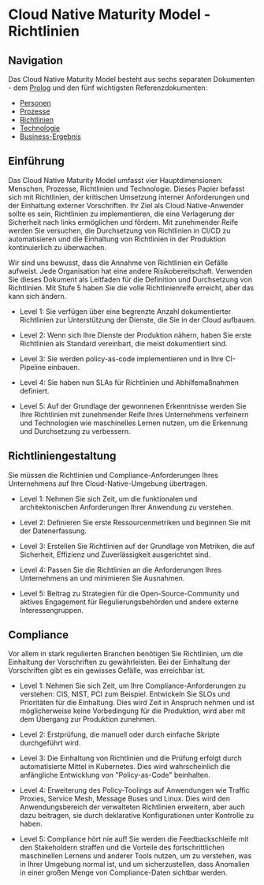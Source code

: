# Cloud Native Maturity Model - Richtlinien

## Navigation

Das Cloud Native Maturity Model besteht aus sechs separaten Dokumenten - dem [Prolog](./prologue.md) und den fünf wichtigsten Referenzdokumenten:

* [Personen](./people.md)
* [Prozesse](./process.md)
* [Richtlinien](./policy.md)
* [Technologie](./technology.md)
* [Business-Ergebnis](./business_outcomes.md)

## Einführung

Das Cloud Native Maturity Model umfasst vier Hauptdimensionen: Menschen, Prozesse, Richtlinien und Technologie. Dieses Papier befasst sich mit Richtlinien, der kritischen Umsetzung interner Anforderungen und der Einhaltung externer Vorschriften. Ihr Ziel als Cloud Native-Anwender sollte es sein, Richtlinien zu implementieren, die eine Verlagerung der Sicherheit nach links ermöglichen und fördern. Mit zunehmender Reife werden Sie versuchen, die Durchsetzung von Richtlinien in CI/CD zu automatisieren und die Einhaltung von Richtlinien in der Produktion kontinuierlich zu überwachen.

Wir sind uns bewusst, dass die Annahme von Richtlinien ein Gefälle aufweist. Jede Organisation hat eine andere Risikobereitschaft. Verwenden Sie dieses Dokument als Leitfaden für die Definition und Durchsetzung von Richtlinien. Mit Stufe 5 haben Sie die volle Richtlinienreife erreicht, aber das kann sich ändern.

* Level 1: Sie verfügen über eine begrenzte Anzahl dokumentierter Richtlinien zur Unterstützung der Dienste, die Sie in der Cloud aufbauen.

* Level 2: Wenn sich Ihre Dienste der Produktion nähern, haben Sie erste Richtlinien als Standard vereinbart, die meist dokumentiert sind.

* Level 3: Sie werden policy-as-code implementieren und in Ihre CI-Pipeline einbauen.

* Level 4: Sie haben nun SLAs für Richtlinien und Abhilfemaßnahmen definiert.

* Level 5: Auf der Grundlage der gewonnenen Erkenntnisse werden Sie Ihre Richtlinien mit zunehmender Reife Ihres Unternehmens verfeinern und Technologien wie maschinelles Lernen nutzen, um die Erkennung und Durchsetzung zu verbessern.

## Richtliniengestaltung

Sie müssen die Richtlinien und Compliance-Anforderungen Ihres Unternehmens auf Ihre  Cloud-Native-Umgebung übertragen.

* Level 1: Nehmen Sie sich Zeit, um die funktionalen und architektonischen Anforderungen Ihrer Anwendung zu verstehen.

* Level 2: Definieren Sie erste Ressourcenmetriken und beginnen Sie mit der Datenerfassung.

* Level 3: Erstellen Sie Richtlinien auf der Grundlage von Metriken, die auf Sicherheit, Effizienz und Zuverlässigkeit ausgerichtet sind.

* Level 4: Passen Sie die Richtlinien an die Anforderungen Ihres Unternehmens an und minimieren Sie Ausnahmen.

* Level 5: Beitrag zu Strategien für die Open-Source-Community und aktives Engagement für Regulierungsbehörden und andere externe Interessengruppen.

## Compliance

Vor allem in stark regulierten Branchen benötigen Sie Richtlinien, um die Einhaltung der Vorschriften zu gewährleisten. Bei der Einhaltung der Vorschriften gibt es ein gewisses Gefälle, was erreichbar ist.

* Level 1: Nehmen Sie sich Zeit, um Ihre Compliance-Anforderungen zu verstehen: CIS, NIST, PCI zum Beispiel. Entwickeln Sie SLOs und Prioritäten für die Einhaltung. Dies wird Zeit in Anspruch nehmen und ist möglicherweise keine Vorbedingung für die Produktion, wird aber mit dem Übergang zur Produktion zunehmen.

* Level 2: Erstprüfung, die manuell oder durch einfache Skripte durchgeführt wird.

* Level 3: Die Einhaltung von Richtlinien und die Prüfung erfolgt durch automatisierte Mittel in Kubernetes. Dies wird wahrscheinlich die anfängliche Entwicklung von "Policy-as-Code" beinhalten.

* Level 4: Erweiterung des Policy-Toolings auf Anwendungen wie Traffic Proxies, Service Mesh, Message Buses und Linux. Dies wird den Anwendungsbereich der verwalteten Richtlinien erweitern, aber auch dazu beitragen, sie durch deklarative Konfigurationen unter Kontrolle zu haben.

* Level 5: Compliance hört nie auf! Sie werden die Feedbackschleife mit den Stakeholdern straffen und die Vorteile des fortschrittlichen maschinellen Lernens und anderer Tools nutzen, um zu verstehen, was in Ihrer Umgebung normal ist, und um sicherzustellen, dass Anomalien in einer großen Menge von Compliance-Daten sichtbar werden.
